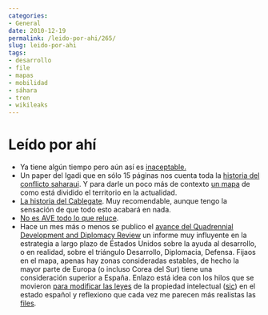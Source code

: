 ```yaml
---
categories:
- General
date: 2010-12-19
permalink: /leido-por-ahi/265/
slug: leido-por-ahi
tags:
- desarrollo
- file
- mapas
- mobilidad
- sáhara
- tren
- wikileaks
---
```


# Leído por ahí

- Ya tiene algún tiempo pero aún así es [inaceptable.](http://www.elpais.com/articulo/sociedad/tertuliano/Telemadrid/realiza/comentarios/sexuales/explicitos/delante/menores/elpepusoc/20101117elpepusoc_1/Tes)
- Un paper del Igadi que en sólo 15 páginas nos cuenta toda la [historia del conflicto saharaui](http://www.igadi.org/programas_investigacion/001/sahara_occidental.htm). Y para darle un poco más de contexto [un mapa](http://www.mundoarabe.org/mapa_sahara.gif) de como está dividido el territorio en la actualidad.
- [La historia del Cablegate](http://www.elpais.com/articulo/internacional/verdad/Cablegate/elpepuint/20101204elpepuint_17/Tes). Muy recomendable, aunque tengo la sensación de que todo esto acabará en nada.
- [No es AVE todo lo que reluce](http://www.elpais.com/articulo/economia/AVE/pasa/varios/pueblos/elpepueco/20101218elpepueco_2/Tes).
- Hace un mes más o menos se publico el [avance del Quadrennial Development and Diplomacy Review](//aidwatchers.com/2010/11/qddr-we-can-hardly-contain-our-excitement/">) un informe muy influyente en la estrategia a largo plazo de Estados Unidos sobre la ayuda al desarrollo, o en realidad, sobre el triángulo Desarrollo, Diplomacia, Defensa. Fijaos en el mapa, apenas hay zonas consideradas estables, de hecho la mayor parte de Europa (o incluso Corea del Sur) tiene una consideración superior a España. Enlazo está idea con los hilos que se movieron [para modificar las leyes](http://barrapunto.com/article.pl?sid=10/12/19/0737209) de la propiedad intelectual ([sic](http://www.gnu.org/philosophy/words-to-avoid.es.html#IntellectualProperty)) en el estado español y reflexiono que cada vez me parecen más realistas las [files](http://lasindias.net/indianopedia/Fil%C3%A9).